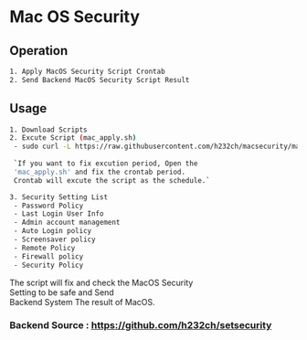 # Mac OS Security

## Operation
```bash
1. Apply MacOS Security Script Crontab 
2. Send Backend MacOS Security Script Result
```

## Usage
```bash
1. Download Scripts
2. Excute Script (mac_apply.sh)
 - sudo curl -L https://raw.githubusercontent.com/h232ch/macsecurity/master/mac_apply.sh -o ~/mac.apply.sh| sudo chmod 755 ~/mac.apply.sh | sudo ~/mac.apply.sh
 
 `If you want to fix excution period, Open the 
 'mac_apply.sh' and fix the crontab period.
 Crontab will excute the script as the schedule.`

3. Security Setting List
 - Password Policy
 - Last Login User Info
 - Admin account management
 - Auto Login policy
 - Screensaver policy
 - Remote Policy
 - Firewall policy
 - Security Policy
```
 The script will fix and check the MacOS Security<br>
 Setting to be safe and Send<br>
 Backend System The result of MacOS.<br>
### Backend Source : https://github.com/h232ch/setsecurity
